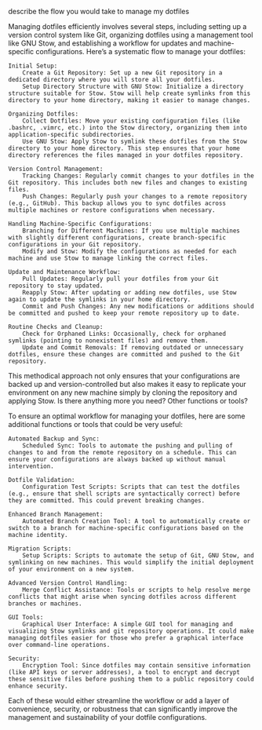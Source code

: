 describe the flow you would take to manage my dotfiles

Managing dotfiles efficiently involves several steps, including setting up a version control system like Git, organizing dotfiles using a management tool like GNU Stow, and establishing a workflow for updates and machine-specific configurations. Here’s a systematic flow to manage your dotfiles:

    Initial Setup:
        Create a Git Repository: Set up a new Git repository in a dedicated directory where you will store all your dotfiles.
        Setup Directory Structure with GNU Stow: Initialize a directory structure suitable for Stow. Stow will help create symlinks from this directory to your home directory, making it easier to manage changes.

    Organizing Dotfiles:
        Collect Dotfiles: Move your existing configuration files (like .bashrc, .vimrc, etc.) into the Stow directory, organizing them into application-specific subdirectories.
        Use GNU Stow: Apply Stow to symlink these dotfiles from the Stow directory to your home directory. This step ensures that your home directory references the files managed in your dotfiles repository.

    Version Control Management:
        Tracking Changes: Regularly commit changes to your dotfiles in the Git repository. This includes both new files and changes to existing files.
        Push Changes: Regularly push your changes to a remote repository (e.g., GitHub). This backup allows you to sync dotfiles across multiple machines or restore configurations when necessary.

    Handling Machine-Specific Configurations:
        Branching for Different Machines: If you use multiple machines with slightly different configurations, create branch-specific configurations in your Git repository.
        Modify and Stow: Modify the configurations as needed for each machine and use Stow to manage linking the correct files.

    Update and Maintenance Workflow:
        Pull Updates: Regularly pull your dotfiles from your Git repository to stay updated.
        Reapply Stow: After updating or adding new dotfiles, use Stow again to update the symlinks in your home directory.
        Commit and Push Changes: Any new modifications or additions should be committed and pushed to keep your remote repository up to date.

    Routine Checks and Cleanup:
        Check for Orphaned Links: Occasionally, check for orphaned symlinks (pointing to nonexistent files) and remove them.
        Update and Commit Removals: If removing outdated or unnecessary dotfiles, ensure these changes are committed and pushed to the Git repository.

This methodical approach not only ensures that your configurations are backed up and version-controlled but also makes it easy to replicate your environment on any new machine simply by cloning the repository and applying Stow.
Is there anything more you need? Other functions or tools?

To ensure an optimal workflow for managing your dotfiles, here are some additional functions or tools that could be very useful:

    Automated Backup and Sync:
        Scheduled Sync: Tools to automate the pushing and pulling of changes to and from the remote repository on a schedule. This can ensure your configurations are always backed up without manual intervention.

    Dotfile Validation:
        Configuration Test Scripts: Scripts that can test the dotfiles (e.g., ensure that shell scripts are syntactically correct) before they are committed. This could prevent breaking changes.

    Enhanced Branch Management:
        Automated Branch Creation Tool: A tool to automatically create or switch to a branch for machine-specific configurations based on the machine identity.

    Migration Scripts:
        Setup Scripts: Scripts to automate the setup of Git, GNU Stow, and symlinking on new machines. This would simplify the initial deployment of your environment on a new system.

    Advanced Version Control Handling:
        Merge Conflict Assistance: Tools or scripts to help resolve merge conflicts that might arise when syncing dotfiles across different branches or machines.

    GUI Tools:
        Graphical User Interface: A simple GUI tool for managing and visualizing Stow symlinks and git repository operations. It could make managing dotfiles easier for those who prefer a graphical interface over command-line operations.

    Security:
        Encryption Tool: Since dotfiles may contain sensitive information (like API keys or server addresses), a tool to encrypt and decrypt these sensitive files before pushing them to a public repository could enhance security.

Each of these would either streamline the workflow or add a layer of convenience, security, or robustness that can significantly improve the management and sustainability of your dotfile configurations.


